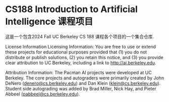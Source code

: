 # CS188 Introduction to Artificial Intelligence 课程项目

这是一个包含2024 Fall UC Berkeley CS 188 课程各个项目的一个集合仓库.


License Information
Licensing Information: You are free to use or extend these projects for educational purposes provided that (1) you do not distribute or publish solutions, (2) you retain this notice, and (3) you provide clear attribution to UC Berkeley, including a link to http://ai.berkeley.edu.

Attribution Information: The Pacman AI projects were developed at UC Berkeley. The core projects and autograders were primarily created by John DeNero (denero@cs.berkeley.edu) and Dan Klein (klein@cs.berkeley.edu). Student side autograding was added by Brad Miller, Nick Hay, and Pieter Abbeel (pabbeel@cs.berkeley.edu).


